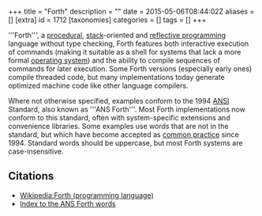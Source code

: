 +++
title = "Forth"
description = ""
date = 2015-05-06T08:44:02Z
aliases = []
[extra]
id = 1712
[taxonomies]
categories = []
tags = []
+++

'''Forth''', a [procedural](https://rosettacode.org/wiki/procedural_programming), [stack](https://rosettacode.org/wiki/stack)-oriented and [reflective programming](https://rosettacode.org/wiki/reflective_programming) language without type checking, Forth features both interactive execution of commands (making it suitable as a shell for systems that lack a more formal [operating system](https://rosettacode.org/wiki/:Category:Operating_Systems)) and the ability to compile sequences of commands for later execution.
Some Forth versions (especially early ones) compile threaded code, but many implementations today generate optimized machine code like other language compilers.

Where not otherwise specified, examples conform to the 1994 [ANSI](https://rosettacode.org/wiki/ANSI) Standard, also known as '''ANS Forth'''.
Most Forth implementations now conform to this standard, often with system-specific extensions and convenience libraries.
Some examples use words that are not in the standard, but which have become accepted as [common practice](https://rosettacode.org/wiki/Forth_common_practice) since 1994.
Standard words should be uppercase, but most Forth systems are case-insensitive.


## Citations

- [Wikipedia:Forth (programming language)](https://en.wikipedia.org/wiki/Forth_%28programming_language%29)
- [Index to the ANS Forth words](http://lars.nocrew.org/dpans/dpansf.htm)

